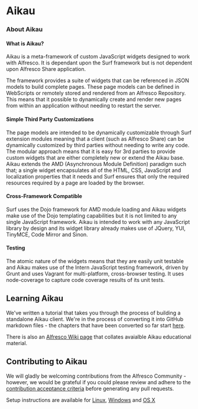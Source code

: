 # Aikau

### About Aikau
#### What is Aikau?
Aikau is a meta-framework of custom JavaScript widgets designed to work with Alfresco. It is dependant upon the Surf framework but is not dependent upon Alfresco Share application.

The framework provides a suite of widgets that can be referenced in JSON models to build complete pages. These page models can be defined in WebScripts or remotely stored and rendered from an Alfresco Repository. This means that it possible to dynamically create and render new pages from within an application without needing to restart the server.
 
#### Simple Third Party Customizations
The page models are intended to be dynamically customizable through Surf extension modules meaning that a client (such as Alfresco Share) can be dynamically customized by third parties without needing to write any code. The modular approach means that it is easy for 3rd parties to provide custom widgets that are either completely new or extend the Aikau base.
Aikau extends the AMD (Asynchronous Module Definition) paradigm such that; a single widget encapsulates all of the HTML, CSS, JavaScript and localization properties that it needs and Surf ensures that only the required resources required by a page are loaded by the browser.
 
#### Cross-Framework Compatible
Surf uses the Dojo framework for AMD module loading and Aikau widgets make use of the Dojo templating capabilities but it is not limited to any single JavaScript framework. Aikau is intended to work with any JavaScript library by design and its widget library already makes use of JQuery, YUI, TinyMCE, Code Mirror and Sinon.
 
#### Testing
The atomic nature of the widgets means that they are easily unit testable and Aikau makes use of the Intern JavaScript testing framework, driven by Grunt and uses Vagrant for multi-platform, cross-browser testing. It uses node-coverage to capture code coverage results of its unit tests.

## Learning Aikau
We've written a tutorial that takes you through the process of building a standalone Aikau client. We're in the process of converting it into GitHub markdown files - the chapters that have been converted so far start [here](https://github.com/Alfresco/Aikau/blob/master/tutorial/chapters/About.md "Link to Tutorial").

There is also an [Alfresco Wiki page](https://wiki.alfresco.com/wiki/Aikau_framework "Link to Alfresco Wiki") that collates avaialble Aikau educational material.

## Contributing to Aikau
We will gladly be welcoming contributions from the Alfresco Community - however, we would be grateful if you could please review and adhere to the [contribution acceptance criteria](https://github.com/Alfresco/Aikau/wiki/Contribution-Acceptance-Criteria) before generating any pull requests.

Setup instructions are available for [Linux](https://github.com/Alfresco/Aikau/wiki/Aikau%20Setup%20(Linux) "Link to setup instructions for Linux"), [Windows](https://github.com/Alfresco/Aikau/wiki/Aikau%20Setup%20(Windows) "Link to setup instructions for OS X") and [OS X](https://github.com/Alfresco/Aikau/wiki/Aikau%20Setup%20(OS%20X) "Link to setup instructions for OS X")
